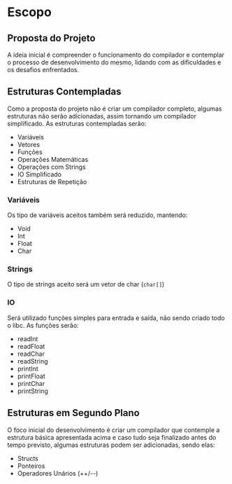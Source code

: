 # Escopo

## Proposta do Projeto

A ideia inicial é compreender o funcionamento do compilador e contemplar o processo de desenvolvimento do mesmo, lidando com as dificuldades e os desafios enfrentados.

## Estruturas Contempladas

Como a proposta do projeto não é criar um compilador completo, algumas estruturas não serão adicionadas, assim tornando um compilador simplificado.
As estruturas contempladas serão:
- Variáveis
- Vetores
- Funções
- Operações Matemáticas
- Operações com Strings
- IO Simplificado
- Estruturas de Repetição

### Variáveis

Os tipo de variáveis aceitos também será reduzido, mantendo:
- Void
- Int
- Float
- Char

### Strings

O tipo de strings aceito será um vetor de char (`char[]`)

### IO

Será utilizado funções simples para entrada e saída, não sendo criado todo o libc. As funções serão:
- readInt
- readFloat
- readChar
- readString
- printInt
- printFloat
- printChar
- printString

## Estruturas em Segundo Plano

O foco inicial do desenvolvimento é criar um compilador que contemple a estrutura básica apresentada acima e caso tudo seja finalizado antes do tempo previsto, algumas estruturas podem ser adicionadas, sendo elas:
- Structs
- Ponteiros
- Operadores Unários (++/--)
